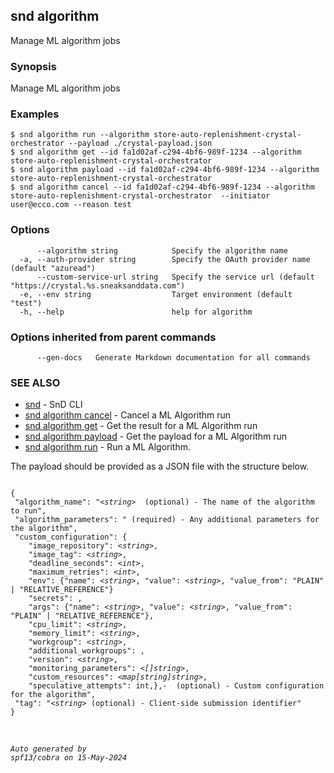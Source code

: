 ## snd algorithm

Manage ML algorithm jobs

### Synopsis

Manage ML algorithm jobs

### Examples

```
$ snd algorithm run --algorithm store-auto-replenishment-crystal-orchestrator --payload ./crystal-payload.json
$ snd algorithm get --id fa1d02af-c294-4bf6-989f-1234 --algorithm store-auto-replenishment-crystal-orchestrator
$ snd algorithm payload --id fa1d02af-c294-4bf6-989f-1234 --algorithm store-auto-replenishment-crystal-orchestrator
$ snd algorithm cancel --id fa1d02af-c294-4bf6-989f-1234 --algorithm store-auto-replenishment-crystal-orchestrator  --initiator user@ecco.com --reason test

```

### Options

```
      --algorithm string            Specify the algorithm name
  -a, --auth-provider string        Specify the OAuth provider name (default "azuread")
      --custom-service-url string   Specify the service url (default "https://crystal.%s.sneaksanddata.com")
  -e, --env string                  Target environment (default "test")
  -h, --help                        help for algorithm
```

### Options inherited from parent commands

```
      --gen-docs   Generate Markdown documentation for all commands
```

### SEE ALSO

* [snd](snd.md)	 - SnD CLI
* [snd algorithm cancel](snd_algorithm_cancel.md)	 - Cancel a ML Algorithm run
* [snd algorithm get](snd_algorithm_get.md)	 - Get the result for a ML Algorithm run
* [snd algorithm payload](snd_algorithm_payload.md)	 - Get the payload for a ML Algorithm run
* [snd algorithm run](snd_algorithm_run.md)	 - Run a ML Algorithm.

The payload should be provided as a JSON file with the structure below.

<pre><code>
{
 "algorithm_name": "<i>&lt;string&gt;</i>  (optional) - The name of the algorithm to run",
 "algorithm_parameters": "<object> (required) - Any additional parameters for the algorithm",
 "custom_configuration": {
	"image_repository": <i>&lt;string&gt;</i>,
    "image_tag": <i>&lt;string&gt;</i>,
    "deadline_seconds": <i>&lt;int&gt;</i>,
    "maximum_retries": <i>&lt;int&gt;</i>,
	"env": {"name": <i>&lt;string&gt;</i>, "value": <i>&lt;string&gt;</i>, "value_from": "PLAIN" | "RELATIVE_REFERENCE"}
	"secrets": <string[]>,
	"args": {"name": <i>&lt;string&gt;</i>, "value": <i>&lt;string&gt;</i>, "value_from": "PLAIN" | "RELATIVE_REFERENCE"},
    "cpu_limit": <i>&lt;string&gt;</i>,
    "memory_limit": <i>&lt;string&gt;</i>,
	"workgroup": <i>&lt;string&gt;</i>,
	"additional_workgroups": <map[string]string>,
	"version": <i>&lt;string&gt;</i>,
    "monitoring_parameters": <i>&lt;[]string&gt;</i>,
	"custom_resources": <i>&lt;map[string]string&gt;</i>,
    "speculative_attempts": int,},- <CustomConfiguration> (optional) - Custom configuration for the algorithm",
 "tag": "<i>&lt;string&gt;</i> (optional) - Client-side submission identifier"
}
</code></pre>


###### Auto generated by spf13/cobra on 15-May-2024
